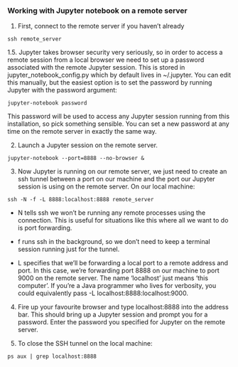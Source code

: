 ### Working with Jupyter notebook on a remote  server ###

1. First, connect to the remote server if you haven’t already

```
ssh remote_server
```

1.5. Jupyter takes browser security very seriously, so in order to access a remote session from a local browser we need to set up a password associated with the remote Jupyter session. This is stored in jupyter_notebook_config.py which by default lives in ~/.jupyter. You can edit this manually, but the easiest option is to set the password by running Jupyter with the password argument:

```
jupyter-notebook password
```

This password will be used to access any Jupyter session running from this installation, so pick something sensible. You can set a new password at any time on the remote server in exactly the same way.

2. Launch a Jupyter session on the remote server.

```
jupyter-notebook --port=8888 --no-browser &
```

3. Now Jupyter is running on our remote server, we just need to create an ssh tunnel between a port on our machine and the port our Jupyter session is using on the remote server. On our local machine:

```
ssh -N -f -L 8888:localhost:8888 remote_server
```

- N tells ssh we won’t be running any remote processes using the connection. This is useful for situations like this where all we want to do is port forwarding.

- f runs ssh in the background, so we don’t need to keep a terminal session running just for the tunnel.

- L specifies that we’ll be forwarding a local port to a remote address and port. In this case, we’re forwarding port 8888 on our machine to port 9000 on the remote server. The name ‘localhost’ just means ‘this computer’. If you’re a Java programmer who lives for verbosity, you could equivalently pass -L localhost:8888:localhost:9000.

4. Fire up your favourite browser and type localhost:8888 into the address bar. This should bring up a Jupyter session and prompt you for a password. Enter the password you specified for Jupyter on the remote server.

5. To close the SSH tunnel on the local machine:

```
ps aux | grep localhost:8888
```
